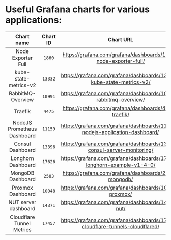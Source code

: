 # Useful Grafana charts for various applications:
|Chart name|Chart ID|Chart URL|
|:-:|:-:|:-:|
|Node Exporter Full|`1860`|https://grafana.com/grafana/dashboards/1860-node-exporter-full/|
|kube-state-metrics-v2|`13332`|https://grafana.com/grafana/dashboards/13332-kube-state-metrics-v2/
|RabbitMQ-Overview|`10991`|https://grafana.com/grafana/dashboards/10991-rabbitmq-overview/|
|Traefik|`4475`|https://grafana.com/grafana/dashboards/4475-traefik/|
|NodeJS Prometheus Dashboard|`11159`|https://grafana.com/grafana/dashboards/11159-nodejs-application-dashboard/|
|Consul Dashboard|`13396`|https://grafana.com/grafana/dashboards/13396-consul-server-monitoring/|
|Longhorn Dashboard|`17626`|https://grafana.com/grafana/dashboards/17626-longhorn-example-v1-4-0/|
|MongoDB Dashboard|`2583`|https://grafana.com/grafana/dashboards/2583-mongodb/
|Proxmox Dashboard|`10048`|https://grafana.com/grafana/dashboards/10048-proxmox/|
|NUT server dashboard|`14371`|https://grafana.com/grafana/dashboards/14371-nut/|
|Cloudflare Tunnel Metrics|`17457`|https://grafana.com/grafana/dashboards/17457-cloudflare-tunnels-cloudflared/|